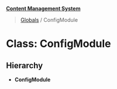 **[Content Management System](../README.md)**

> [Globals](../globals.md) / ConfigModule

# Class: ConfigModule

## Hierarchy

* **ConfigModule**
